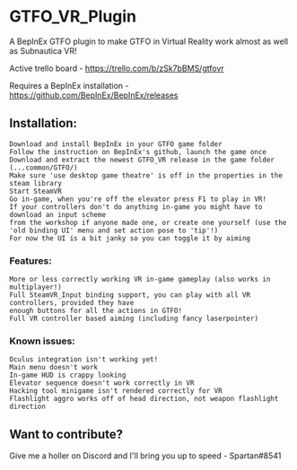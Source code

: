 # GTFO_VR_Plugin
A BepInEx GTFO plugin to make GTFO in Virtual Reality work almost as well as Subnautica VR!

Active trello board - https://trello.com/b/zSk7bBMS/gtfovr

Requires a BepInEx installation - https://github.com/BepInEx/BepInEx/releases 

## Installation: 

	Download and install BepInEx in your GTFO game folder
	Follow the instruction on BepInEx's github, launch the game once
	Download and extract the newest GTFO_VR release in the game folder (...common/GTFO/)
	Make sure 'use desktop game theatre' is off in the properties in the steam library
	Start SteamVR
	Go in-game, when you're off the elevator press F1 to play in VR!
	If your controllers don't do anything in-game you might have to download an input scheme 
	from the workshop if anyone made one, or create one yourself (use the 'old binding UI' menu and set action pose to 'tip'!)
	For now the UI is a bit janky so you can toggle it by aiming
	
### Features:
	More or less correctly working VR in-game gameplay (also works in multiplayer!)
	Full SteamVR_Input binding support, you can play with all VR controllers, provided they have 
	enough buttons for all the actions in GTFO!
	Full VR controller based aiming (including fancy laserpointer)
	


### Known issues: 
	Oculus integration isn't working yet!
	Main menu doesn't work
	In-game HUD is crappy looking 
	Elevator sequence doesn't work correctly in VR 
	Hacking tool minigame isn't rendered correctly for VR
	Flashlight aggro works off of head direction, not weapon flashlight direction
	


## Want to contribute?

Give me a holler on Discord and I'll bring you up to speed - Spartan#8541 
